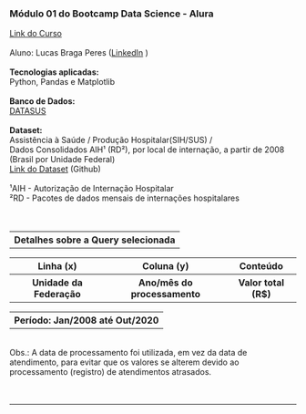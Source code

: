 <h3><b>Módulo 01 do Bootcamp Data Science - Alura</b></h3>
<a href="https://www.alura.com.br/bootcamp/data-science-aplicada/matriculas-abertas">Link do Curso</a>
<br>
<br>
Aluno: Lucas Braga Peres (<a href="https://www.linkedin.com/in/lucasbragaperes/">LinkedIn</a>
)
<br>
<br>
<b>Tecnologias aplicadas:</b>
<br>
Python, Pandas e Matplotlib
<br>
<br>
<b>Banco de Dados:</b>
<br>
<a href="https://datasus.saude.gov.br/informacoes-de-saude-tabnet/">DATASUS</a>
<br>
<br>
<b>Dataset:</b>
<br>
Assistência à Saúde / Produção Hospitalar(SIH/SUS) /
<br>Dados Consolidados AIH¹ (RD²), por local de internação, a partir de 2008 (Brasil por Unidade Federal)
<br>
<a href="https://github.com/lucasbragaperes/bootcamp_datascience/tree/main/datasets/mod_01">Link do Dataset</a> (Github)
<br>
<br>
¹AIH - Autorização de Internação Hospitalar
<br>
²RD - Pacotes de dados mensais de internações hospitalares
<br>
<br>
<br>
<table>
  <tr>
    <th>Detalhes sobre a Query selecionada</th>
  </tr>
</table>
<table>
  <tr>
    <th>Linha (x)</th>
    <th>Coluna (y)</th>
    <th>Conteúdo</th>
  </tr>
    <tr>
    <th>Unidade da Federação</th>
    <th>Ano/mês do processamento</th>
    <th>Valor total (R$)</th>
  </tr>
</table>
<table>
  <tr>
    <th>Período: Jan/2008 até Out/2020</th>
  </tr>
</table>
<br>
Obs.: A data de processamento foi utilizada, em vez da data de atendimento, para evitar que os valores se alterem devido ao processamento (registro) de atendimentos atrasados.
<br>
<br>
<br>
<hr>
